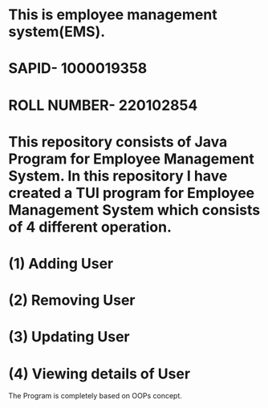 # This is employee management system(EMS).
# SAPID- 1000019358
# ROLL NUMBER- 220102854

# This repository consists of Java Program for Employee Management System. In this repository I have created a TUI program for Employee Management System which consists of 4 different operation.
 # (1) Adding User
 # (2) Removing User
 # (3) Updating User
 # (4) Viewing details of User

The Program is completely based on OOPs concept.
